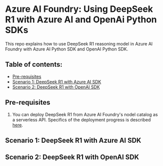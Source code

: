 # Azure AI Foundry: Using DeepSeek R1 with Azure AI and OpenAi Python SDKs
This repo explains how to use DeepSeek R1 reasoning model in Azure AI Foundry with Azure AI Python SDK and OpenAI Python SDK.

## Table of contents:
- [Pre-requisites]()
- [Scenario 1: DeepSeek R1 with Azure AI SDK]()
- [Scenario 2: DeepSeek R1 with OpenAI SDK]()

## Pre-requisites
1. You can deploy DeepSeek R1 from Azure AI Foundry's nodel catalog as a serverless API. Specifics of the deployment progress is described [here](https://learn.microsoft.com/en-us/azure/ai-studio/how-to/deploy-models-serverless).

## Scenario 1: DeepSeek R1 with Azure AI SDK

## Scenario 2: DeepSeek R1 with OpenAI SDK
